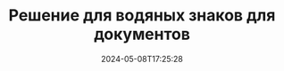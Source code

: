 ---
############################# Static ############################
layout: "family"
date:  2024-05-08T17:25:28
draft: false

product: "Watermark"
product_tag: "watermark"

lang: ru

############################# Head ############################
head_title: "Водяной знак документа C# Java Node.js | добавить водяной знак"
head_description: "Добавьте водяной знак к PDF, изображениям и документам. Решение для нанесения водяных знаков на Microsoft Office, PDF, OpenDocument, изображения и т. д."

############################# Header ############################
title: "Решение для водяных знаков для документов"
description:  |
  Добавьте текстовые и графические водяные знаки к документам и изображениям.

  Ищите и изменяйте водяные знаки документов удобным способом.

  Получите информацию о водяных знаках, представленных в ваших документах.

############################# Supported Platforms ###############################
supported_platforms:
  enable: true
  head_title: "Выберите свою платформу"
  title: "Независимость платформы"
  description: "Библиотека GroupDocs.Watermark поддерживает следующие операционные системы и фреймворки:"
  details_link_title: "Узнайте больше"

  items:
    # items loop
    - title: ".NET"
      description: GroupDocs.Watermark .NET 
      color: "blue"
      tag: "net"
      link: "/watermark/net/"
      features_link: "https://docs.groupdocs.com/watermark/net/system-requirements/"
      features:
          # features loop
          - rows: "4"
            content: |
                    .NET Framework 4.5 or higher <br> .NET Core 3.0 or higher <br> .NET 5.0 or higher
      
          # features loop
          - rows: "1"
            content: |
                    Windows <br> Linux <br> Mac OS
      
          # features loop
          - rows: "3"
            content: |
                    Microsoft Visual Studio <br> JetBrains Rider <br> Microsoft Visual Code
      
          # features loop
          - rows: "1"
            content: |
                    50+ file formats
      

    # items loop
    - title: "Java"
      description: GroupDocs.Watermark Java
      color: "red"
      tag: "java"
      link: "/watermark/java/"
      features_link: "https://docs.groupdocs.com/watermark/java/system-requirements/"
      features:
          # features loop
          - rows: "4"
            content: |
                    Java 8 or higher <br> Kotlin
      
          # features loop
          - rows: "1"
            content: |
                    Windows <br> Linux <br> Mac OS
      
          # features loop
          - rows: "3"
            content: |
                    IntelliJ IDEA <br> Eclipse <br> NetBeans
      
          # features loop
          - rows: "1"
            content: |
                    50+ file formats

    # items loop
    - title: "Node.js"
      description: GroupDocs.Watermark Node.js
      color: "green"
      tag: "nodejs-java"
      link: "/watermark/nodejs-java/"
      features_link: "https://docs.groupdocs.com/watermark/"
      features:
          # features loop
          - rows: "4"
            content: |
                    Node.js 16+ and J2SE 8.0 (1.8)+
      
          # features loop
          - rows: "1"
            content: |
                    Windows <br> Linux <br> Mac OS
      
          # features loop
          - rows: "3"
            content: |
                    Atom <br> Visual Studio Code <br> Любой другой текстовый редактор
      
          # features loop
          - rows: "1"
            content: |
                    50+ file formats

############################# Features ###############################
features:
  enable: true
  title: "Обзор характеристик GroupDocs.Watermark"
  description: "Библиотека, предназначенная для добавления, поиска и обновления различных типов водяных знаков для популярных форматов документов."

  items:
    # items loop
    - icon: "protect"
      title: "Защитите файлы водяными знаками"
      content: "Добавляйте текстовые и графические водяные знаки к своим деловым документам."

    # items loop
    - icon: "search"
      title: "Поиск существующих водяных знаков"
      content: "Получите подробную информацию о водяных знаках, размещенных в документе ранее."

    # items loop
    - icon: "manipulate"
      title: "Манипулирование водяными знаками документов"
      content: "Управляйте текстом, стилем, изображением и другими функциями водяных знаков."

    # items loop
    - icon: "additional"
      title: "Различные дополнительные функции"
      content: "Получите информацию о документе, обновите гиперссылки или фон страниц и т. д."

############################# Code Samples ###############################
code_samples:
  enable: true
  title: "Защита документов водяными знаками"
  description: "GroupDocs.Watermark примеры типичных операционных кодов."

  items:
    # items loop
    - title: "Создание водяного знака."
      content: "Чтобы добавить водяной знак к документу, укажите путь к целевому файлу. Вы можете выбрать множество вариантов размещения индивидуального водяного знака на определенной странице."
      samples:
          # samples loop
          - language: "C#"
            color: "blue"
            content: |
                    <code class="language-csharp" data-lang="csharp">
                        // Укажите документ, на который будет нанесен водяной знак

                        using (Watermarker watermarker = new Watermarker("source.docx"))
                        {
                          // Создать объект водяного знака
                          TextWatermark watermark = new TextWatermark("top secret", new Font("Arial", 36));

                          // Настройка параметров водяных знаков
                          watermark.ForegroundColor = Color.Red;
                          watermark.HorizontalAlignment = HorizontalAlignment.Center;
                          watermark.VerticalAlignment = VerticalAlignment.Center;

                          // Добавьте водяной знак и сохраните обработанный файл
                          watermarker.Add(watermark);
                          watermarker.Save("result.docx");
                        }                    
                    </code>

          # samples loop
          - language: "Java"
            color: "red"
            content: |
                    <code class="language-java" data-lang="java">
                        // Укажите документ, на который будет нанесен водяной знак

                        Watermarker watermarker = new Watermarker("source.docx");

                        // Создать объект водяного знака
                        TextWatermark watermark = new TextWatermark("top secret", new Font("Arial", 36));

                        // Настройка параметров водяных знаков
                        watermark.setForegroundColor(Color.getRed());
                        watermark.setHorizontalAlignment(HorizontalAlignment.Center);
                        watermark.setVerticalAlignment(VerticalAlignment.Center);

                        // Добавьте водяной знак и сохраните обработанный файл
                        watermarker.add(watermark);
                        watermarker.save("result.docx");
                        watermarker.close();

                    </code>

          # samples loop
          - language: "TypeScript"
            color: "green"
            content: |
                    <code class="language-java" data-lang="javascript">
                        // Укажите документ, на который будет нанесен водяной знак

                        const watermarker = new Watermarker("source.docx");
    
                        // Создать объект водяного знака
                        const watermark = new TextWatermark("top secret", new Font("Arial", 36));

                        // Настройка параметров водяных знаков
                        watermark.setForegroundColor(Color.getRed());
                        watermark.setHorizontalAlignment(HorizontalAlignment.Center);
                        watermark.setVerticalAlignment(VerticalAlignment.Center);

                        // Добавьте водяной знак и сохраните обработанный файл
                        watermarker.add(watermark);
                        watermarker.save("result.docx");                        

                    </code>

############################# Supported Formats ###############################
formats:
  enable: true
  title: "Поддерживается более 50 форматов файлов"
  description: "GroupDocs.Watermark предоставляет водяные знаки для популярных форматов документов и файлов."

############################# Metrics ###############################
metrics:
  enable: true
  title: "Статистические данные нашей библиотеки"
  description: "Погрузитесь в ключевые показатели и узнайте о наших достижениях, влиянии и росте."

  items:
    # items loop
    - number: "50+"
      title: "Поддерживаемые форматы"
      content: "Библиотека способна обрабатывать более 50 самых популярных форматов файлов."

    # items loop
    - number: "500k"
      title: "NuGet загрузок"
      content: "GroupDocs.Watermark for .NET — популярная библиотека, которую загрузили более 500 000 раз на NuGet."

    # items loop
    - number: "15k"
      title: "Загрузки Maven"
      content: "GroupDocs.Watermark скачан на Maven более 15 000 раз, поэтому GroupDocs.Watermark является популярным выбором для Java разработчиков."

    # items loop
    - number: "140+"
      title: "Счастливые клиенты"
      content: "Отдельные разработчики и ведущие компании по всему миру отдают предпочтение нашим библиотекам для создания инновационных решений."


############################# Customers ###############################
customers:
  enable: true
  title: "Наши довольные клиенты"
  description: "GroupDocs библиотек используют всемирно известные и авторитетные бренды по всему миру."

  items:
    # items loop
    - title: "BenQ Corporation"
      logo: "benq"
      
    # items loop
    - title: "Nasdaq Stock Market"
      logo: "nasdaq"
      
    # items loop
    - title: "AT&T Inc."
      logo: "att"
      
    # items loop
    - title: "Customer logo AstraZeneca"
      logo: "astrazeneca"
      
    # items loop
    - title: "Central Bank of Argentina"
      logo: "argentinacentralbank"
      
    # items loop
    - title: "Roche Holding AG"
      logo: "roche"
      
    # items loop
    - title: "Capita"
      logo: "capita"
      
    # items loop
    - title: "Axa S.A."
      logo: "axa"
      
    # items loop
    - title: "Instructure Inc."
      logo: "instructure"
      
    # items loop
    - title: "Wipro"
      logo: "wipro"


############################# Actions ###############################
actions:
  enable: true
  title: "Готовы начать?"
  description: "Попробуйте функции GroupDocs.Watermark бесплатно на своей платформе"

  items:
    # items loop
    - title: ".NET"
      color: "blue"
      link: "/watermark/net/"

    # items loop
    - title: "Java"
      color: "red"
      link: "/watermark/java/"

    # items loop
    - title: "Node.js"
      color: "green"
      link: "/watermark/nodejs-java/"      

############################# FAQ ###############################
faq:
  enable: true
  title: "Часто задаваемые вопросы"
  description: "Ознакомьтесь с нашими часто задаваемыми вопросами"

  items:
    # items loop
    - question: "Требуются ли GroupDocs.Watermark внешние библиотеки для работы с документами?"
      answer: "GroupDocs.Watermark работает независимо, нет необходимости в стороннем программном обеспечении, таком как Adobe Acrobat, Microsoft Office и т. д."

    # items loop
    - question: "Могу ли я протестировать функции GroupDocs.Watermark перед покупкой?"
      answer: "Да, GroupDocs.Watermark предлагает бесплатную пробную версию! Установите его и попробуйте, но имейте в виду: в пробных версиях к вашим документам добавляются «пробные значки», обрабатываются только первые 3 страницы. Хотите получить полный опыт? Получите бесплатную 30-дневную временную лицензию для полной функциональности. Подробнее см. в разделе [временная лицензия](https://purchase.groupdocs.com/temporary-license/)."

    # items loop
    - question: "Какие типы лицензий предоставляются?"
      answer: "Нужна лицензия GroupDocs.Watermark? У нас есть варианты! Выбирайте из множества лицензий. Количество разработчиков в вашей команде. Места развертывания, такие как отдельный офис или удаленные рабочие места. Нужно ли конечным пользователям предоставлять клиентам SDK/API? Кроме того, существует лицензия на ежемесячное использование: платите только за то, что используете в тарифных планах с оплатой. Погрузитесь глубже и найдите идеальную [цену](https://purchase.groupdocs.com/pricing/watermark/net/)."

############################# Cloud Links ###############################
cloud_links:
  enable: true
  title: "GroupDocs.Watermark API с низким кодом"
  description: "Добавляйте водяные знаки к файлам с помощью нашего облачного API REST."
  
  items:
    # items loop
    - title: "GroupDocs.Watermark Cloud for cURL"
      content: "Используйте полный API cURL REST для нанесения водяных знаков PDF, Word, Excel, PowerPoint, JPEG и других популярных форматов файлов."
      icon: "groupdocs_watermark-for-curl"
      link: "https://products.groupdocs.cloud/watermark/curl"

    # items loop
    - title: "GroupDocs.Watermark Cloud for .NET"
      content: "Предоставьте своим .NET приложениям возможность нанесения водяных знаков на документы с помощью Cloud SDK для .NET. Защитите деловые документы самостоятельно."
      icon: "groupdocs_watermark-for-net"
      link: "https://products.groupdocs.cloud/watermark/net"

    # items loop
    - title: "GroupDocs.Watermark Cloud for Java"
      content: "GroupDocs.Watermark SDK, разработанный для Java, предоставляет новые возможности для ваших Java приложений и бизнес-файлов."
      icon: "groupdocs_watermark-for-java"
      link: "https://products.groupdocs.cloud/watermark/java"

############################# App links ###############################
app_links:
  enable: true
  title: "GroupDocs.Watermark Веб-приложения"
  description: "GroupDocs предоставляет доступ к веб-приложению для добавления водяных знаков в ваши документы. Более 50 популярных форматов файлов можно БЕСПЛАТНО добавить водяные знаки в вашем любимом браузере."

  items:
    # items loop
    - title: "GroupDocs.Watermark Total"
      content: "Онлайн-инструмент для добавления водяных знаков к документам с любого устройства."
      icon: "groupdocs_watermark-app"
      link: "https://products.groupdocs.app/watermark/total"

    # items loop
    - title: "GroupDocs.Watermark DOCX"
      content: "Водяной знак MS Word DOCX в режиме онлайн."
      icon: "groupdocs_words-app"
      link: "https://products.groupdocs.app/watermark/docx"

    # items loop
    - title: "GroupDocs.Watermark PDF"
      content: "Защитите PDF документов в режиме онлайн."
      icon: "groupdocs_pdf-app"
      link: "https://products.groupdocs.app/watermark/pdf"


      


---